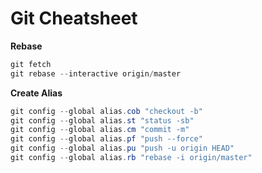 # Git Cheatsheet
**Rebase**
```powershell
git fetch
git rebase --interactive origin/master
```

**Create Alias**
```powershell
git config --global alias.cob "checkout -b"
git config --global alias.st "status -sb"
git config --global alias.cm "commit -m"
git config --global alias.pf "push --force"
git config --global alias.pu "push -u origin HEAD"
git config --global alias.rb "rebase -i origin/master"
```